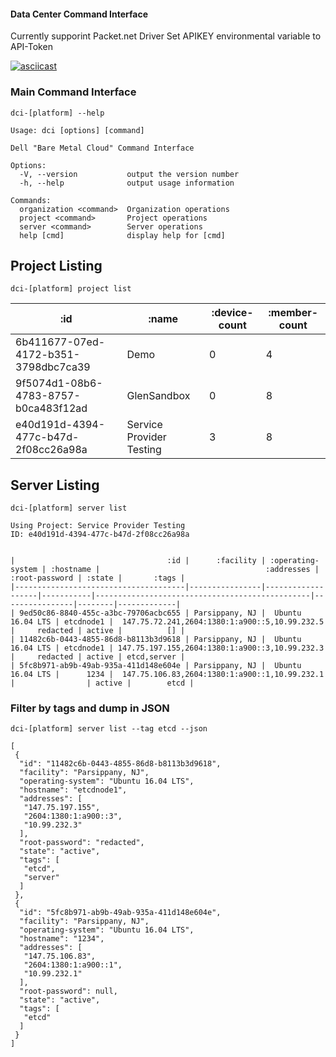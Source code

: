 #### Data Center Command Interface

Currently supporint Packet.net Driver
Set APIKEY environmental variable to API-Token



[![asciicast](https://asciinema.org/a/BIR2bN13eTxW1HDZX9CaTlDDd.svg)](https://asciinema.org/a/BIR2bN13eTxW1HDZX9CaTlDDd?t=12)



### Main Command Interface

``` 
dci-[platform] --help

Usage: dci [options] [command]

Dell "Bare Metal Cloud" Command Interface

Options:
  -V, --version           output the version number
  -h, --help              output usage information

Commands:
  organization <command>  Organization operations
  project <command>       Project operations
  server <command>        Server operations
  help [cmd]              display help for [cmd]

```


## Project Listing

``` 
dci-[platform] project list
```

|                                  :id |                    :name | :device-count | :member-count |
|--------------------------------------|--------------------------|---------------|---------------|
| 6b411677-07ed-4172-b351-3798dbc7ca39 |                     Demo |             0 |             4 |
| 9f5074d1-08b6-4783-8757-b0ca483f12ad |              GlenSandbox |             0 |             8 |
| e40d191d-4394-477c-b47d-2f08cc26a98a | Service Provider Testing |             3 |             8 |



## Server Listing

``` 
dci-[platform] server list 

Using Project: Service Provider Testing
ID: e40d191d-4394-477c-b47d-2f08cc26a98a
```
```

|                                  :id |      :facility | :operating-system | :hostname |                                     :addresses | :root-password | :state |       :tags |
|--------------------------------------|----------------|-------------------|-----------|------------------------------------------------|----------------|--------|-------------|
| 9ed50c86-8840-455c-a3bc-79706acbc655 | Parsippany, NJ |  Ubuntu 16.04 LTS | etcdnode1 |  147.75.72.241,2604:1380:1:a900::5,10.99.232.5 |     redacted | active |          [] |
| 11482c6b-0443-4855-86d8-b8113b3d9618 | Parsippany, NJ |  Ubuntu 16.04 LTS | etcdnode1 | 147.75.197.155,2604:1380:1:a900::3,10.99.232.3 |     redacted | active | etcd,server |
| 5fc8b971-ab9b-49ab-935a-411d148e604e | Parsippany, NJ |  Ubuntu 16.04 LTS |      1234 |  147.75.106.83,2604:1380:1:a900::1,10.99.232.1 |                | active |        etcd |
```

### Filter by tags and dump in JSON

``` 
dci-[platform] server list --tag etcd --json 

[
 {
  "id": "11482c6b-0443-4855-86d8-b8113b3d9618",
  "facility": "Parsippany, NJ",
  "operating-system": "Ubuntu 16.04 LTS",
  "hostname": "etcdnode1",
  "addresses": [
   "147.75.197.155",
   "2604:1380:1:a900::3",
   "10.99.232.3"
  ],
  "root-password": "redacted",
  "state": "active",
  "tags": [
   "etcd",
   "server"
  ]
 },
 {
  "id": "5fc8b971-ab9b-49ab-935a-411d148e604e",
  "facility": "Parsippany, NJ",
  "operating-system": "Ubuntu 16.04 LTS",
  "hostname": "1234",
  "addresses": [
   "147.75.106.83",
   "2604:1380:1:a900::1",
   "10.99.232.1"
  ],
  "root-password": null,
  "state": "active",
  "tags": [
   "etcd"
  ]
 }
]
```



